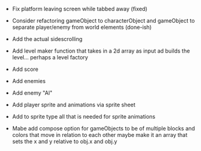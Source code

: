 - Fix platform leaving screen while tabbed away (fixed)
- Consider refactoring gameObject to characterObject and gameObject to separate player/enemy from world elements (done-ish)

- Add the actual sidescrolling

- Add level maker function that takes in a 2d array as input ad builds the level... perhaps a level factory
- Add score
- Add enemies
- Add enemy "AI"

- Add player sprite and animations via sprite sheet
- Add to sprite type all that is needed for sprite animations
- Mabe add compose option for gameObjects to be of multiple blocks and colors that move in relation to each other maybe make it an array that sets the x and y relative to obj.x and obj.y 